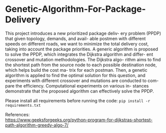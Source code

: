 # Genetic-Algorithm-For-Package-Delivery
This project introduces a new prioritized package deliv-
ery problem (PPDP) that given topology, demands, and avail-
able postmen with different speeds on different roads, we want
to minimize the total delivery cost, taking into account the
package priorities. A generic algorithm is proposed to solve
the PPDP, which integrates the Dijkstra algorithm and differ-
ent crossover and mutation methodologies. The Dijkstra algo-
rithm aims to find the shortest path from the source node to
each possible destination node, which helps build the cost ma-
trix for each postman. Then, a genetic algorithm is applied
to find the optimal solution for this question, and experiments
with different crossover and mutations are conducted to com-
pare the efficiency. Computational experiments on various in-
stances demonstrate that the proposed algorithm can effectively
solve the PPDP.

Please install all requirements before running the code:
```pip install -r requirements.txt```


References: <br />
https://www.geeksforgeeks.org/python-program-for-dijkstras-shortest-path-algorithm-greedy-algo-7/ <br />
